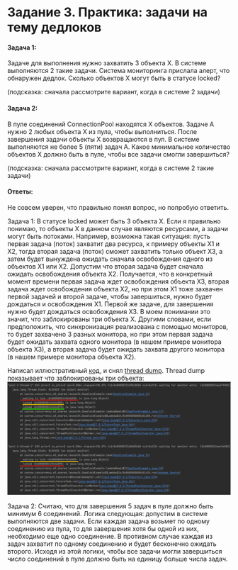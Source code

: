 # Задание 3. Практика: задачи на тему дедлоков #

#### Задача 1: ####

Задаче для выполнения нужно захватить 3 объекта Х.
В системе выполняются 2 такие задачи.
Система мониторинга прислала алерт, что обнаружен дедлок.
Сколько объектов Х могут быть в статусе locked?

(подсказка: сначала рассмотрите вариант, когда в системе 2 задачи)

#### Задача 2: ####

В пуле соединений ConnectionPool находятся X объектов.
Задаче А нужно 2 любых объекта X из пула, чтобы выполниться.
После завершения задачи объекты X возвращаются в пул.
В системе выполняются не более 5 (пяти) задач А. 
Какое минимальное количество объектов X должно быть в пуле, чтобы все задачи смогли завершиться?

(подсказка: сначала рассмотрите вариант, когда в системе 2 такие задачи)

#### Ответы: ####

Не совсем уверен, что правильно понял вопрос, но попробую ответить.

Задача 1: В статусе locked может быть 3 объекта X. Если я правильно понимаю, то объекты Х в
данном случае являются ресурсами, а задачи могут быть потоками. Например, возможна такая ситуация:
пусть первая задача (поток) захватит два ресурса, к примеру объекты Х1 и Х2, тогда вторая задача (поток)
сможет захватить только объект Х3, а затем будет вынуждена ожидать сначала освобождения одного из объектов
Х1 или Х2. Допустим что вторая задача будет сначала ожидать освобождения объекта X2. Получается, что в конкретный
момент времени первая задача ждет освобождения объекта X3, вторая задача ждет освобождения объекта X2,
но при этом X1 тоже захвачен первой задачей и второй задаче, чтобы завершиться, нужно будет дождаться
и освобождения X1. Первой же задаче, для завершения нужно будет дождаться освобождения X3. В моем понимании
это значит, что заблокированы три объекта X. Другими словами, если предположить, что синхронизация реализована
с помощью мониторов, то будет захвачено 3 разных монитора, но при этом первая задача будет ожидать захвата
одного монитора (в нашем примере монитора объекта Х3), а вторая задача будет ожидать захвата другого монитора 
(в нашем примере монитора объекта X2).

Написал иллюстративный [код](./DeadlockExample.java), и снял [thread dump](./deadlock-example-thread-dump.txt).
Thread dump показывает что заблокированы три объекта:
![locked objects](./locked-objects.png)


Задача 2: Считаю, что для завершения 5 задач в пуле должно быть минимум 6 соединений. Логика следующая:
допустим в системе выполняются две задачи. Если каждая задача возьмет по одному соединению из пула,
то для завершения хотя бы одной из них, необходимо еще одно соединение. В противном случае каждая из задач
захватит по одному соединению и будет бесконечно ожидать второго. Исходя из этой логики, чтобы все задачи
могли завершиться число соединений в пуле должно быть на единицу больше числа задач.